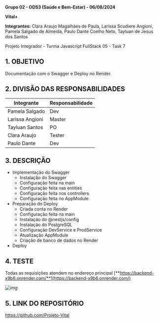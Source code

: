 **Grupo 02 - ODS3 (Saúde e Bem-Estar) - 06/08/2024**

**Vital+**

**Integrantes:** Clara Araujo Magalhães de Paula, Larissa Scudiere Angioni, Pamela Salgado de Almeida, Paulo Dante Coelho Neto, Tayluan de Jesus dos Santos

Projeto Integrador - Turma Javascript FullStack 05 - Task 7

## **1. OBJETIVO**

Documentação com o Swagger e Deploy no Render.

## **2. DIVISÃO DAS RESPONSABILIDADES** 

| **Integrante**  | **Responsabilidade** |
| --------------- | -------------------- |
| Pamela Salgado  | Dev                  |
| Larissa Angioni | Master               |
| Tayluan Santos  | PO                   |
| Clara Araujo    | Tester               |
| Paulo Dante     | Dev                  |

## **3. DESCRIÇÃO**

- Implementação do Swagger
  - Instalação do Swagger
  - Configuração feita na main
  - Configuração feita nas entities
  - Configuração feita nos controllers
  - Configuração feita no AppModule
- Preparação do Deploy
  - Criada conta no Render
  - Configuração feita na main
  - Instalação do @nestjs/config
  - Instalação do PostgreSQL
  - Configuração DevService e ProdService
  - Atualização AppModule
  - Criação de banco de dados no Render
- Deploy

## **4. TESTE**

Todas as requisições atendem no endereço principal [**https://backend-x9b6.onrender.com/**](https://backend-x9b6.onrender.com/) 

*![img](https://lh7-rt.googleusercontent.com/docsz/AD_4nXeHd-JMFC_xPue3dATzg9XqiK8sUq7JZvLY8E1CiZz_Wls1wZ_4eP7OrAR_DLLNQiaMyoqnF54x7HdrXGsnCQzdTXE6WNuIzp1zeudmhj7f6TaY052K-BaBWrITZbaAyUPC6TijM5Ic7SictFsvzMoNRV3uTGkPo0JnXwKdUA?key=pTAmUEksEM8M4wzITq8uwA)*

## **5. LINK DO REPOSITÓRIO**

https://github.com/Projeto-Vital 